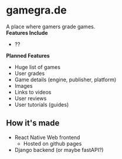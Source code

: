 # gamegra.de
A place where gamers grade games.  
**Features Include**  
- ??  

**Planned Features**  
- Huge list of games
- User grades
- Game details (engine, publisher, platform)
- Images
- Links to videos
- User reviews
- User tutorials (guides)  

## How it's made
- React Native Web frontend
  - Hosted on github pages
- Django backend (or maybe fastAPI?)